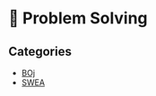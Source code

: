 # 📝 Problem Solving

## Categories

- [BOj](https://github.com/0xe82de/Problem-Solving/blob/master/Java/boj)
- [SWEA](https://github.com/0xe82de/Problem-Solving/blob/master/Java/swea)
